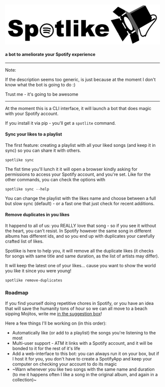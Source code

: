 ![Spotlike](assets/spotlike.svg)

#### a bot to ameliorate your Spotify experience

----
Note:

If the description seems too generic, is just because at the moment
I don't know what the bot is going to do :)

Trust me - it's going to be awesome

----

At the moment this is a CLI interface, it will launch a bot that does
magic with your Spotify account.

If you install it via pip - you'll get a `spotlite` command.

#### Sync your likes to a playlist
The first feature: creating a playlist with all
your liked songs (and keep it in sync) so you can share it with others.

```shell script
spotlike sync
```

The fist time you'll lunch it it will open a browser kindly asking
 for permissions to access your Spotify account, and you're set.
Like for the other commands, you can check the options with 

```shell script
spotlike sync --help
```

You can change the playlist with the likes name and choose between
a full but slow sync (default) - or a fast one that just check for recent
additions.

#### Remove duplicates in you likes

It happend to all of us: you REALLY love that song - so if you see it without the heart,
you can't resist. In Spotify however the same song in different albums has different ids,
and so you end up with duplicates your carefully crafted list of likes.

Spotlike is here to help you, it will remove all the duplicate likes
(it checks for songs with same title and same duration, as the list of artists may differ).

It will keep the latest one of your likes... cause you want to show the world you like it since
you were young! 

```shell script
spotlike remove-duplicates
```


### Roadmap

If you find yourself doing repetitive chores in Spotify, or you have an
idea that will save the humanity tons of hour so we can all move to a beach
sipping Mojitos, write me [in the suggestion box](mailto://dariosky@gmail.com)!

Here a few things I'll be working on (in this order):

* Automatically like (or add to a playlist) the songs you're listening to the most
* Multi-user support - ATM it links with a Spotify account, and it will be
  bonded to it for the rest of it's life
* Add a web-interface to this bot: you can always run it on your box, but if
  I host it for you, you don't have to create a SpotifyApp and keep your computer
  on checking your account to do its magic
* ~Warn whenever you like two songs with the same name and duration (to me it happens often
  I like a song in the original album, and again in a collection)~

